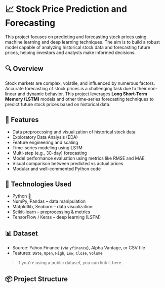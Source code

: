 # 📈 Stock Price Prediction and Forecasting

This project focuses on predicting and forecasting stock prices using machine learning and deep learning techniques. The aim is to build a robust model capable of analyzing historical stock data and forecasting future prices, helping investors and analysts make informed decisions.

## 🔍 Overview

Stock markets are complex, volatile, and influenced by numerous factors. Accurate forecasting of stock prices is a challenging task due to their non-linear and dynamic behavior. This project leverages **Long Short-Term Memory (LSTM)** models and other time-series forecasting techniques to predict future stock prices based on historical data.

## 🚀 Features

- Data preprocessing and visualization of historical stock data  
- Exploratory Data Analysis (EDA)  
- Feature engineering and scaling  
- Time-series modeling using LSTM  
- Multi-step (e.g., 30-day) forecasting  
- Model performance evaluation using metrics like RMSE and MAE  
- Visual comparison between predicted vs actual prices  
- Modular and well-commented Python code  

## 🧰 Technologies Used

- Python 🐍  
- NumPy, Pandas – data manipulation  
- Matplotlib, Seaborn – data visualization  
- Scikit-learn – preprocessing & metrics  
- TensorFlow / Keras – deep learning (LSTM)  

## 📊 Dataset

- Source: Yahoo Finance (via `yfinance`), Alpha Vantage, or CSV file
- Features: `Date`, `Open`, `High`, `Low`, `Close`, `Volume`

> If you're using a public dataset, you can link it here.

## 📦 Project Structure

